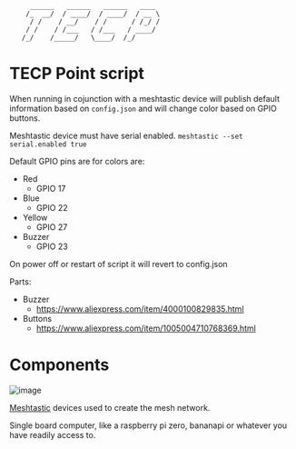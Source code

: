```
     ______   ______   ______   ____ 
    /_  __/  / ____/  / ____/  / __ \
     / /    / __/    / /      / /_/ /
    / /    / /___   / /___   / ____/ 
   /_/    /_____/   \____/  /_/      
```         
# TECP Point script
When running in cojunction with a meshtastic device will publish default information based on `config.json` and will change color based on GPIO buttons. 

Meshtastic device must have serial enabled. 
```meshtastic --set serial.enabled true ```

Default GPIO pins are for colors are:

* Red
  * GPIO 17
* Blue
  * GPIO 22
* Yellow
  * GPIO 27
* Buzzer
  * GPIO 23

On power off or restart of script it will revert to config.json 

Parts:
* Buzzer
  * https://www.aliexpress.com/item/4000100829835.html
* Buttons
  * https://www.aliexpress.com/item/1005004710768369.html
  
# Components

![image](https://user-images.githubusercontent.com/25975089/226065087-a6517b9e-0c47-4071-94a2-ff081d562e71.png)

[Meshtastic](https://meshtastic.org/) devices used to create the mesh network.

Single board computer, like a raspberry pi zero, bananapi or whatever you have readily access to.



